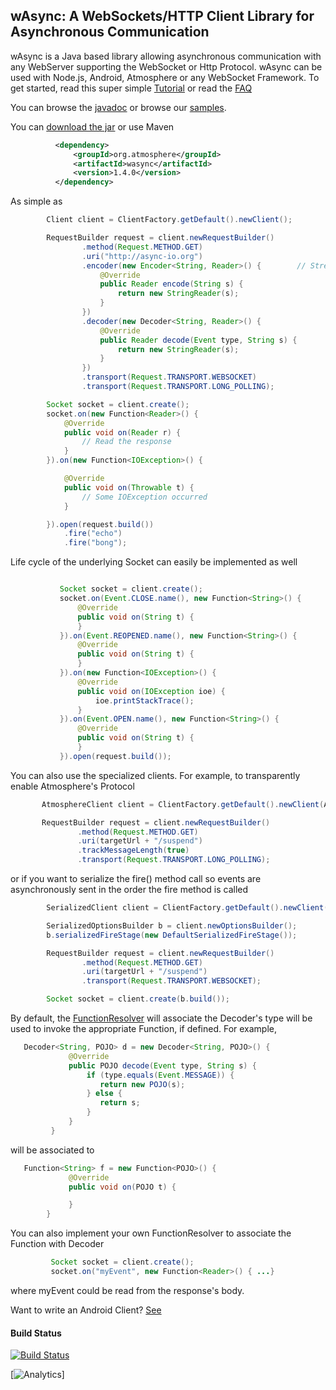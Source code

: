 ## wAsync: A WebSockets/HTTP Client Library for Asynchronous Communication

wAsync is a Java based library allowing asynchronous communication with any WebServer supporting the WebSocket or Http Protocol.
wAsync can be used with Node.js, Android, Atmosphere or any WebSocket Framework. To get started, read this super simple [Tutorial](https://github.com/Atmosphere/wasync/wiki/Getting-Started-with-wAsync)
or read the [FAQ](https://github.com/Atmosphere/wasync/wiki/FAQ)

You can browse the [javadoc](http://atmosphere.github.com/wasync/apidocs/) or browse our [samples](https://github.com/Atmosphere/atmosphere-samples/tree/master/wasync-samples).

You can [download the jar](http://search.maven.org/#search%7Cga%7C1%7Ca%3A%22wasync%22) or use Maven
```xml
          <dependency>
              <groupId>org.atmosphere</groupId>
              <artifactId>wasync</artifactId>
              <version>1.4.0</version>
          </dependency>

```
As simple as

```java
        Client client = ClientFactory.getDefault().newClient();

        RequestBuilder request = client.newRequestBuilder()
                .method(Request.METHOD.GET)
                .uri("http://async-io.org")
                .encoder(new Encoder<String, Reader>() {        // Stream the request body
                    @Override
                    public Reader encode(String s) {
                        return new StringReader(s);
                    }
                })
                .decoder(new Decoder<String, Reader>() {
                    @Override
                    public Reader decode(Event type, String s) {
                        return new StringReader(s);
                    }
                })
                .transport(Request.TRANSPORT.WEBSOCKET)                        // Try WebSocket
                .transport(Request.TRANSPORT.LONG_POLLING);                    // Fallback to Long-Polling

        Socket socket = client.create();
        socket.on(new Function<Reader>() {
            @Override
            public void on(Reader r) {
                // Read the response
            }
        }).on(new Function<IOException>() {

            @Override
            public void on(Throwable t) {
                // Some IOException occurred
            }

        }).open(request.build())
            .fire("echo")
            .fire("bong");
```
Life cycle of the underlying Socket can easily be implemented as well
```java

           Socket socket = client.create();
           socket.on(Event.CLOSE.name(), new Function<String>() {
               @Override
               public void on(String t) {
               }
           }).on(Event.REOPENED.name(), new Function<String>() {
               @Override
               public void on(String t) {
               }
           }).on(new Function<IOException>() {
               @Override
               public void on(IOException ioe) {
                   ioe.printStackTrace();
               }
           }).on(Event.OPEN.name(), new Function<String>() {
               @Override
               public void on(String t) {
               }
           }).open(request.build());
```

You can also use the specialized clients. For example, to transparently enable Atmosphere's Protocol

```java
       AtmosphereClient client = ClientFactory.getDefault().newClient(AtmosphereClient.class);

       RequestBuilder request = client.newRequestBuilder()
    		   .method(Request.METHOD.GET)
    		   .uri(targetUrl + "/suspend")
               .trackMessageLength(true)
    		   .transport(Request.TRANSPORT.LONG_POLLING);
```

or if you want to serialize the fire() method call so events are asynchronously sent in the order the fire method is called

```java
        SerializedClient client = ClientFactory.getDefault().newClient(SerializedClient.class);

        SerializedOptionsBuilder b = client.newOptionsBuilder();
        b.serializedFireStage(new DefaultSerializedFireStage());

        RequestBuilder request = client.newRequestBuilder()
                .method(Request.METHOD.GET)
                .uri(targetUrl + "/suspend")
                .transport(Request.TRANSPORT.WEBSOCKET);

        Socket socket = client.create(b.build());
```

By default, the [FunctionResolver](http://atmosphere.github.com/wasync/apidocs/org/atmosphere/wasync/FunctionResolver.html) will associate the Decoder's type will be used to invoke the appropriate Function, if defined. For
example,

```java
   Decoder<String, POJO> d = new Decoder<String, POJO>() {
             @Override
             public POJO decode(Event type, String s) {
                 if (type.equals(Event.MESSAGE)) {
                    return new POJO(s);
                 } else {
                    return s;
                 }
             }
         }
```
will be associated to
```java
   Function<String> f = new Function<POJO>() {
             @Override
             public void on(POJO t) {

             }
        }
```
You can also implement your own FunctionResolver to associate the Function with Decoder
```java
         Socket socket = client.create();
         socket.on("myEvent", new Function<Reader>() { ...}
```
where myEvent could be read from the response's body.

Want to write an Android Client? [See](http://jfarcand.wordpress.com/2013/04/04/wasync-websockets-with-fallbacks-transports-for-android-node-js-and-atmosphere/)


#### Build Status
[![Build Status](https://buildhive.cloudbees.com/job/Atmosphere/job/wasync/badge/icon)](https://buildhive.cloudbees.com/job/Atmosphere/job/wasync/)

[![Analytics](https://ga-beacon.appspot.com/UA-31990725-2/Atmosphere/wasync)]
